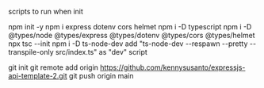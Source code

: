 scripts to run when init

npm init -y
npm i express dotenv cors helmet
npm i -D typescript
npm i -D @types/node @types/express @types/dotenv @types/cors @types/helmet
npx tsc --init
npm i -D ts-node-dev
add "ts-node-dev --respawn --pretty --transpile-only src/index.ts" as "dev" script

git init
git remote add origin https://github.com/kennysusanto/expressjs-api-template-2.git
git push origin main